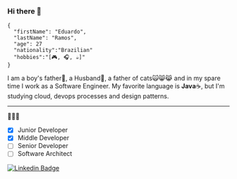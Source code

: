### Hi there 🤘

```
{
  "firstName": "Eduardo",
  "lastName": "Ramos",
  "age": 27
  "nationality":"Brazilian"
  "hobbies":"[🎮, 🎧, ☕]"
}
```
I am a boy's father👶, a Husband:couple:, a father of cats:scream_cat::smile_cat::joy_cat:
 and in my spare time I work as a Software Engineer.
My favorite language is **Java**:coffee:, but I'm studying cloud, devops processes and design patterns.

---
:see_no_evil::hear_no_evil::speak_no_evil:
- [x] Junior Developer
- [x] Middle Developer
- [ ] Senior Developer
- [ ] Software Architect

[![Linkedin Badge](https://img.shields.io/badge/-LinkedIn-blue?style=flat-square&logo=Linkedin&logoColor=white&link=https://www.linkedin.com/in/eduardo-dbramos/)](https://www.linkedin.com/in/eduardo-dbramos/)


<!--
**EduardoDBRamos/EduardoDBRamos** is a ✨ _special_ ✨ repository because its `README.md` (this file) appears on your GitHub profile.

Here are some ideas to get you started:

- 🔭 I’m currently working on ...
- 🌱 I’m currently learning ...
- 👯 I’m looking to collaborate on ...
- 🤔 I’m looking for help with ...
- 💬 Ask me about ...
- 📫 How to reach me: ...
- 😄 Pronouns: ...
- ⚡ Fun fact: ...
-->
